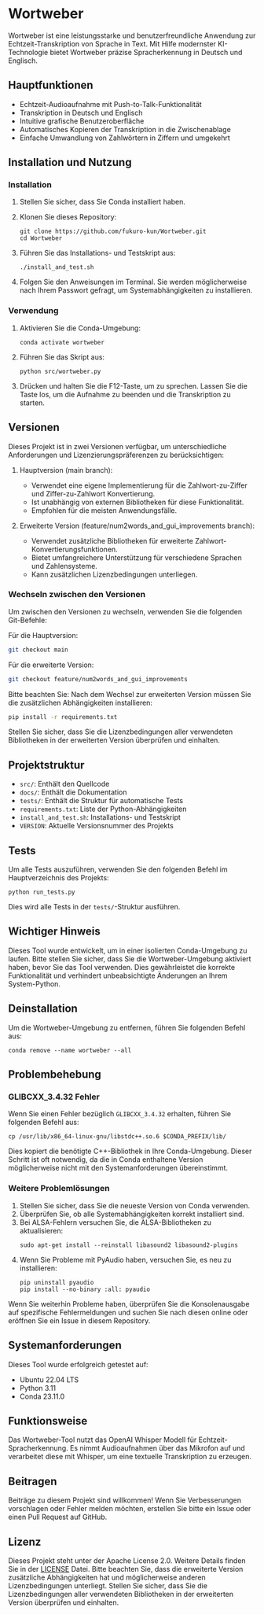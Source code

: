 # Wortweber

Wortweber ist eine leistungsstarke und benutzerfreundliche Anwendung zur Echtzeit-Transkription von Sprache in Text. Mit Hilfe modernster KI-Technologie bietet Wortweber präzise Spracherkennung in Deutsch und Englisch.

## Hauptfunktionen

- Echtzeit-Audioaufnahme mit Push-to-Talk-Funktionalität
- Transkription in Deutsch und Englisch
- Intuitive grafische Benutzeroberfläche
- Automatisches Kopieren der Transkription in die Zwischenablage
- Einfache Umwandlung von Zahlwörtern in Ziffern und umgekehrt

## Installation und Nutzung

### Installation

1. Stellen Sie sicher, dass Sie Conda installiert haben.

2. Klonen Sie dieses Repository:
   ```
   git clone https://github.com/fukuro-kun/Wortweber.git
   cd Wortweber
   ```

3. Führen Sie das Installations- und Testskript aus:
   ```
   ./install_and_test.sh
   ```

4. Folgen Sie den Anweisungen im Terminal. Sie werden möglicherweise nach Ihrem Passwort gefragt, um Systemabhängigkeiten zu installieren.

### Verwendung

1. Aktivieren Sie die Conda-Umgebung:
   ```
   conda activate wortweber
   ```

2. Führen Sie das Skript aus:
   ```
   python src/wortweber.py
   ```

3. Drücken und halten Sie die F12-Taste, um zu sprechen. Lassen Sie die Taste los, um die Aufnahme zu beenden und die Transkription zu starten.

## Versionen

Dieses Projekt ist in zwei Versionen verfügbar, um unterschiedliche Anforderungen und Lizenzierungspräferenzen zu berücksichtigen:

1. Hauptversion (main branch):
   - Verwendet eine eigene Implementierung für die Zahlwort-zu-Ziffer und Ziffer-zu-Zahlwort Konvertierung.
   - Ist unabhängig von externen Bibliotheken für diese Funktionalität.
   - Empfohlen für die meisten Anwendungsfälle.

2. Erweiterte Version (feature/num2words_and_gui_improvements branch):
   - Verwendet zusätzliche Bibliotheken für erweiterte Zahlwort-Konvertierungsfunktionen.
   - Bietet umfangreichere Unterstützung für verschiedene Sprachen und Zahlensysteme.
   - Kann zusätzlichen Lizenzbedingungen unterliegen.

### Wechseln zwischen den Versionen

Um zwischen den Versionen zu wechseln, verwenden Sie die folgenden Git-Befehle:

Für die Hauptversion:
```bash
git checkout main
```

Für die erweiterte Version:
```bash
git checkout feature/num2words_and_gui_improvements
```

Bitte beachten Sie: Nach dem Wechsel zur erweiterten Version müssen Sie die zusätzlichen Abhängigkeiten installieren:

```bash
pip install -r requirements.txt
```

Stellen Sie sicher, dass Sie die Lizenzbedingungen aller verwendeten Bibliotheken in der erweiterten Version überprüfen und einhalten.

## Projektstruktur
- `src/`: Enthält den Quellcode
- `docs/`: Enthält die Dokumentation
- `tests/`: Enthält die Struktur für automatische Tests
- `requirements.txt`: Liste der Python-Abhängigkeiten
- `install_and_test.sh`: Installations- und Testskript
- `VERSION`: Aktuelle Versionsnummer des Projekts

## Tests

Um alle Tests auszuführen, verwenden Sie den folgenden Befehl im Hauptverzeichnis des Projekts:

```
python run_tests.py
```

Dies wird alle Tests in der `tests/`-Struktur ausführen.

## Wichtiger Hinweis

Dieses Tool wurde entwickelt, um in einer isolierten Conda-Umgebung zu laufen.
Bitte stellen Sie sicher, dass Sie die Wortweber-Umgebung aktiviert haben,
bevor Sie das Tool verwenden. Dies gewährleistet die korrekte Funktionalität und verhindert
unbeabsichtigte Änderungen an Ihrem System-Python.

## Deinstallation

Um die Wortweber-Umgebung zu entfernen, führen Sie folgenden Befehl aus:
```
conda remove --name wortweber --all
```

## Problembehebung

### GLIBCXX_3.4.32 Fehler

Wenn Sie einen Fehler bezüglich `GLIBCXX_3.4.32` erhalten, führen Sie folgenden Befehl aus:

```
cp /usr/lib/x86_64-linux-gnu/libstdc++.so.6 $CONDA_PREFIX/lib/
```

Dies kopiert die benötigte C++-Bibliothek in Ihre Conda-Umgebung. Dieser Schritt ist oft notwendig,
da die in Conda enthaltene Version möglicherweise nicht mit den Systemanforderungen übereinstimmt.

### Weitere Problemlösungen

1. Stellen Sie sicher, dass Sie die neueste Version von Conda verwenden.
2. Überprüfen Sie, ob alle Systemabhängigkeiten korrekt installiert sind.
3. Bei ALSA-Fehlern versuchen Sie, die ALSA-Bibliotheken zu aktualisieren:
   ```
   sudo apt-get install --reinstall libasound2 libasound2-plugins
   ```
4. Wenn Sie Probleme mit PyAudio haben, versuchen Sie, es neu zu installieren:
   ```
   pip uninstall pyaudio
   pip install --no-binary :all: pyaudio
   ```

Wenn Sie weiterhin Probleme haben, überprüfen Sie die Konsolenausgabe auf spezifische Fehlermeldungen und suchen Sie nach diesen online oder eröffnen Sie ein Issue in diesem Repository.

## Systemanforderungen

Dieses Tool wurde erfolgreich getestet auf:
- Ubuntu 22.04 LTS
- Python 3.11
- Conda 23.11.0

## Funktionsweise

Das Wortweber-Tool nutzt das OpenAI Whisper Modell für Echtzeit-Spracherkennung. Es nimmt Audioaufnahmen über das Mikrofon auf und verarbeitet diese mit Whisper, um eine textuelle Transkription zu erzeugen.

## Beitragen

Beiträge zu diesem Projekt sind willkommen! Wenn Sie Verbesserungen vorschlagen oder Fehler melden möchten, erstellen Sie bitte ein Issue oder einen Pull Request auf GitHub.

## Lizenz

Dieses Projekt steht unter der Apache License 2.0. Weitere Details finden Sie in der [LICENSE](LICENSE) Datei.
Bitte beachten Sie, dass die erweiterte Version zusätzliche Abhängigkeiten hat und möglicherweise anderen Lizenzbedingungen unterliegt. Stellen Sie sicher, dass Sie die Lizenzbedingungen aller verwendeten Bibliotheken in der erweiterten Version überprüfen und einhalten.
